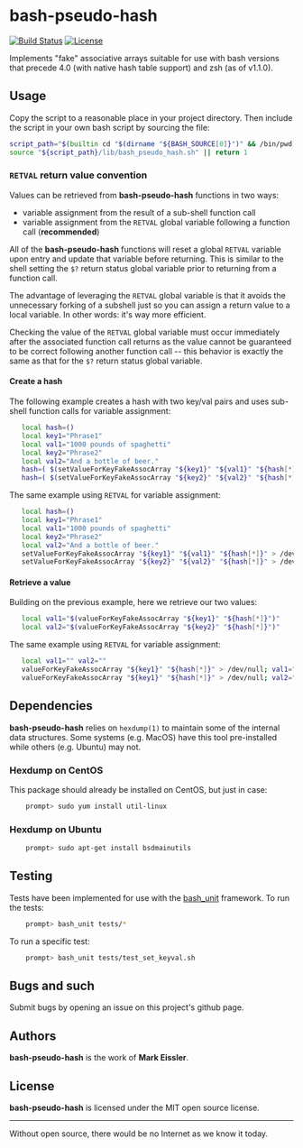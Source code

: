 # bash-pseudo-hash

[![Build Status](http://ci.mixtur.com/buildStatus/icon?job=bash-pseudo-hash)]()
[![License](http://img.shields.io/badge/license-MIT-yellowgreen.svg)](#license)

Implements "fake" associative arrays suitable for use with bash versions that
precede 4.0 (with native hash table support) and zsh (as of v1.1.0).

## Usage

Copy the script to a reasonable place in your project directory. Then include
the script in your own bash script by sourcing the file:

```sh
script_path="$(builtin cd "$(dirname "${BASH_SOURCE[0]}")" && /bin/pwd)"
source "${script_path}/lib/bash_pseudo_hash.sh" || return 1
```

### `RETVAL` return value convention

Values can be retrieved from __bash-pseudo-hash__ functions in two ways:

- variable assignment from the result of a sub-shell function call
- variable assignment from the `RETVAL` global variable following a function call
  (__recommended__)

All of the __bash-pseudo-hash__ functions will reset a global `RETVAL` variable
upon entry and update that variable before returning. This is similar to the
shell setting the `$?` return status global variable prior to returning from a
function call.

The advantage of leveraging the `RETVAL` global variable is that it avoids the
unnecessary forking of a subshell just so you can assign a return value to a
local variable. In other words: it's way more efficient.

Checking the value of the `RETVAL` global variable must occur immediately after
the associated function call returns as the value cannot be guaranteed to be
correct following another function call -- this behavior is exactly the same as
that for the `$?` return status global variable.

#### Create a hash

The following example creates a hash with two key/val pairs and uses sub-shell
function calls for variable assignment:

```sh
   local hash=()
   local key1="Phrase1"
   local val1="1000 pounds of spaghetti"
   local key2="Phrase2"
   local val2="And a bottle of beer."
   hash=( $(setValueForKeyFakeAssocArray "${key1}" "${val1}" "${hash[*]}") )
   hash=( $(setValueForKeyFakeAssocArray "${key2}" "${val2}" "${hash[*]}") )
```

The same example using `RETVAL` for variable assignment:

```sh
   local hash=()
   local key1="Phrase1"
   local val1="1000 pounds of spaghetti"
   local key2="Phrase2"
   local val2="And a bottle of beer."
   setValueForKeyFakeAssocArray "${key1}" "${val1}" "${hash[*]}" > /dev/null; hash=( ${RETVAL} )
   setValueForKeyFakeAssocArray "${key2}" "${val2}" "${hash[*]}" > /dev/null; hash=( ${RETVAL} )
```

#### Retrieve a value

Building on the previous example, here we retrieve our two values:

```sh
   local val1="$(valueForKeyFakeAssocArray "${key1}" "${hash[*]}")"
   local val2="$(valueForKeyFakeAssocArray "${key2}" "${hash[*]}")"
```

The same example using `RETVAL` for variable assignment:

```sh
   local val1="" val2=""
   valueForKeyFakeAssocArray "${key1}" "${hash[*]}" > /dev/null; val1="${RETVAL}"
   valueForKeyFakeAssocArray "${key1}" "${hash[*]}" > /dev/null; val2="${RETVAL}"
```

## Dependencies

__bash-pseudo-hash__ relies on `hexdump(1)` to maintain some of the internal
data structures. Some systems (e.g. MacOS) have this tool pre-installed while
others (e.g. Ubuntu) may not.

### Hexdump on CentOS

This package should already be installed on CentOS, but just in case:

```sh
    prompt> sudo yum install util-linux
```

### Hexdump on Ubuntu

```sh
    prompt> sudo apt-get install bsdmainutils
```

## Testing

Tests have been implemented for use with the [bash_unit](https://github.com/pgrange/bash_unit)
framework. To run the tests:

```sh
    prompt> bash_unit tests/*
```

To run a specific test:

```sh
    prompt> bash_unit tests/test_set_keyval.sh
```

## Bugs and such

Submit bugs by opening an issue on this project's github page.

## Authors

__bash-pseudo-hash__ is the work of __Mark Eissler__.

## License

__bash-pseudo-hash__ is licensed under the MIT open source license.

---
Without open source, there would be no Internet as we know it today.
